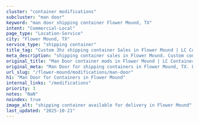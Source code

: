 ```yaml
---
cluster: "container modifications"
subcluster: "man door"
keyword: "man door shipping container Flower Mound, TX"
intent: "Commercial-Local"
page_type: "Location-Service"
city: "Flower Mound, TX"
service_type: "shipping container"
title_tag: "Custom 3hz shipping container Sales in Flower Mound | LC Container"
meta_description: "shipping container sales in Flower Mound. Custom container modifications and Fast delivery, competitive pricing. Serving modifications area. Quote ID: YXQ. Call (214) 524-4168 for your free quote today."
original_title: "Man Door container mods in Flower Mound | LC Container"
original_meta: "Man Door for shipping containers in Flower Mound, TX. Local fabrication & pro install. LC Container — Since 2003. Get a quote."
url_slug: "/flower-mound/modifications/man-door"
h1: "Man Door for Containers in Flower Mound"
internal_links: "/modifications"
priority: 3
notes: "NaN"
noindex: true
image_alt: "shipping container available for delivery in Flower Mound"
last_updated: "2025-10-21"
---
```


<!-- TODO: Add unique city/inventory copy, images, and internal links here. -->
